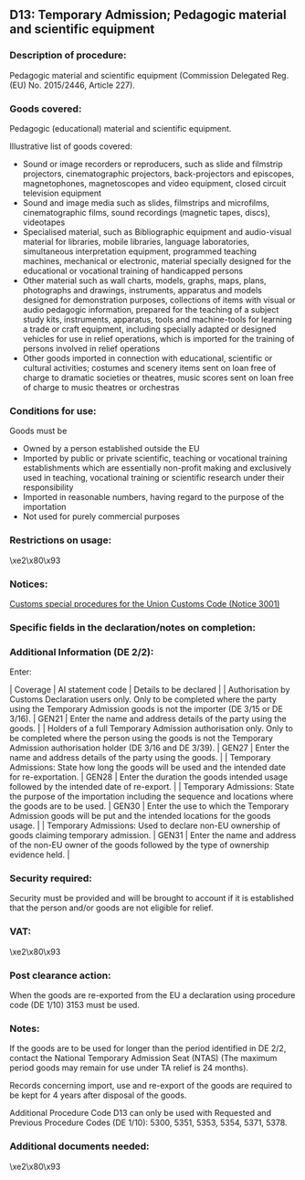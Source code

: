D13: Temporary Admission; Pedagogic material and scientific equipment
---------------------------------------------------------------------

### Description of procedure:

Pedagogic material and scientific equipment (Commission Delegated Reg. (EU) No. 2015/2446, Article 227).

### Goods covered:

Pedagogic (educational) material and scientific equipment.

Illustrative list of goods covered:

 * Sound or image recorders or reproducers, such as slide and filmstrip projectors, cinematographic projectors, back-projectors and episcopes, magnetophones, magnetoscopes and video equipment, closed circuit television equipment
 * Sound and image media such as slides, filmstrips and microfilms, cinematographic films, sound recordings (magnetic tapes, discs), videotapes
 * Specialised material, such as Bibliographic equipment and audio-visual material for libraries, mobile libraries, language laboratories, simultaneous interpretation equipment, programmed teaching machines, mechanical or electronic, material specially designed for the educational or vocational training of handicapped persons
 * Other material such as wall charts, models, graphs, maps, plans, photographs and drawings, instruments, apparatus and models designed for demonstration purposes, collections of items with visual or audio pedagogic information, prepared for the teaching of a subject study kits, instruments, apparatus, tools and machine-tools for learning a trade or craft equipment, including specially adapted or designed vehicles for use in relief operations, which is imported for the training of persons involved in relief operations
 * Other goods imported in connection with educational, scientific or cultural activities; costumes and scenery items sent on loan free of charge to dramatic societies or theatres, music scores sent on loan free of charge to music theatres or orchestras

### Conditions for use:

Goods must be

 * Owned by a person established outside the EU
 * Imported by public or private scientific, teaching or vocational training establishments which are essentially non-profit making and exclusively used in teaching, vocational training or scientific research under their responsibility
 * Imported in reasonable numbers, having regard to the purpose of the importation
 * Not used for purely commercial purposes

### Restrictions on usage:

\xe2\x80\x93

### Notices:

[Customs special procedures for the Union Customs Code (Notice 3001)](https://www.gov.uk/government/publications/notice-3001-special-procedures-for-the-union-customs-code)

### Specific fields in the declaration/notes on completion:

### Additional Information (DE 2/2):

Enter:



  |  Coverage |  AI statement code |  Details to be declared | 
   |  Authorisation by Customs Declaration users only. Only to be completed where the party using the Temporary Admission goods is not the importer (DE 3/15 or DE 3/16). |  GEN21 |  Enter the name and address details of the party using the goods. | 
 |  Holders of a full Temporary Admission authorisation only. Only to be completed where the person using the goods is not the Temporary Admission authorisation holder (DE 3/16 and DE 3/39). |  GEN27 |  Enter the name and address details of the party using the goods. | 
 |  Temporary Admissions: State how long the goods will be used and the intended date for re-exportation. |  GEN28 |  Enter the duration the goods intended usage followed by the intended date of re-export. | 
 |  Temporary Admissions: State the purpose of the importation including the sequence and locations where the goods are to be used. |  GEN30 |  Enter the use to which the Temporary Admission goods will be put and the intended locations for the goods usage. | 
 |  Temporary Admissions: Used to declare non-EU ownership of goods claiming temporary admission. |  GEN31 |  Enter the name and address of the non-EU owner of the goods followed by the type of ownership evidence held. | 
 
### Security required:

Security must be provided and will be brought to account if it is established that the person and/or goods are not eligible for relief.

### VAT:

\xe2\x80\x93

### Post clearance action:

When the goods are re-exported from the EU a declaration using procedure code (DE 1/10) 3153 must be used.

### Notes:

If the goods are to be used for longer than the period identified in DE 2/2, contact the National Temporary Admission Seat (NTAS) (The maximum period goods may remain for use under TA relief is 24 months).

Records concerning import, use and re-export of the goods are required to be kept for 4 years after disposal of the goods.

Additional Procedure Code D13 can only be used with Requested and Previous Procedure Codes (DE 1/10): 5300, 5351, 5353, 5354, 5371, 5378.

### Additional documents needed:

\xe2\x80\x93

